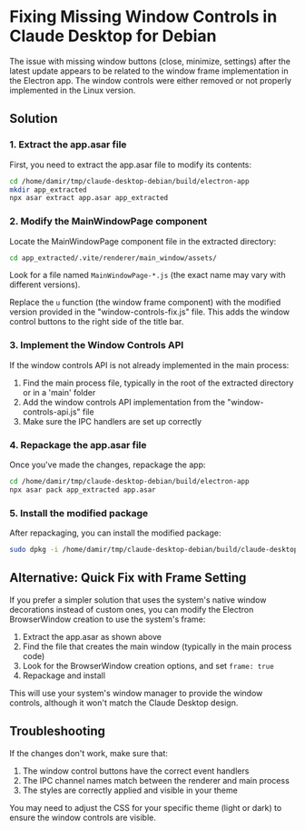 # Fixing Missing Window Controls in Claude Desktop for Debian

The issue with missing window buttons (close, minimize, settings) after the latest update appears to be related to the window frame implementation in the Electron app. The window controls were either removed or not properly implemented in the Linux version.

## Solution

### 1. Extract the app.asar file

First, you need to extract the app.asar file to modify its contents:

```bash
cd /home/damir/tmp/claude-desktop-debian/build/electron-app
mkdir app_extracted
npx asar extract app.asar app_extracted
```

### 2. Modify the MainWindowPage component

Locate the MainWindowPage component file in the extracted directory:

```bash
cd app_extracted/.vite/renderer/main_window/assets/
```

Look for a file named `MainWindowPage-*.js` (the exact name may vary with different versions).

Replace the `u` function (the window frame component) with the modified version provided in the "window-controls-fix.js" file. This adds the window control buttons to the right side of the title bar.

### 3. Implement the Window Controls API

If the window controls API is not already implemented in the main process:

1. Find the main process file, typically in the root of the extracted directory or in a 'main' folder
2. Add the window controls API implementation from the "window-controls-api.js" file
3. Make sure the IPC handlers are set up correctly

### 4. Repackage the app.asar file

Once you've made the changes, repackage the app:

```bash
cd /home/damir/tmp/claude-desktop-debian/build/electron-app
npx asar pack app_extracted app.asar
```

### 5. Install the modified package

After repackaging, you can install the modified package:

```bash
sudo dpkg -i /home/damir/tmp/claude-desktop-debian/build/claude-desktop_*.deb
```

## Alternative: Quick Fix with Frame Setting

If you prefer a simpler solution that uses the system's native window decorations instead of custom ones, you can modify the Electron BrowserWindow creation to use the system's frame:

1. Extract the app.asar as shown above
2. Find the file that creates the main window (typically in the main process code)
3. Look for the BrowserWindow creation options, and set `frame: true`
4. Repackage and install

This will use your system's window manager to provide the window controls, although it won't match the Claude Desktop design.

## Troubleshooting

If the changes don't work, make sure that:

1. The window control buttons have the correct event handlers
2. The IPC channel names match between the renderer and main process
3. The styles are correctly applied and visible in your theme

You may need to adjust the CSS for your specific theme (light or dark) to ensure the window controls are visible.
